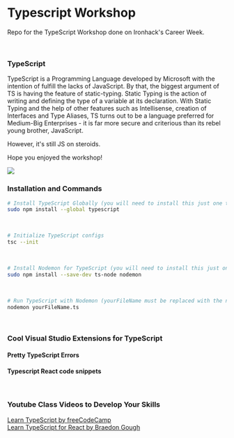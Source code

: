 # Typescript Workshop
Repo for the TypeScript Workshop done on Ironhack's Career Week. 

<br>

### TypeScript
TypeScript is a Programming Language developed by Microsoft with the intention of fulfill the lacks of JavaScript. By that, the biggest argument of TS is having the feature of static-typing. Static Typing is the action of writing and defining the type of a variable at its declaration. With Static Typing and the help of other features such as Intellisense, creation of Interfaces and Type Aliases, TS turns out to be a language preferred for Medium-Big Enterprises - it is far more secure and criterious than its rebel young brother, JavaScript.

However, it's still JS on steroids. 

Hope you enjoyed the workshop!

<img src="https://i.redd.it/b70t2si6yrd61.png"/>

<br>

### Installation and Commands

```bash
# Install TypeScript Globally (you will need to install this just one time in your computer life!)
sudo npm install --global typescript
```

<br>

```bash
# Initialize TypeScript configs 
tsc --init
```

<br>

```bash
# Install Nodemon for TypeScript (you will need to install this just one time in your computer life!)
sudo npm install --save-dev ts-node nodemon
```

<br>

```bash
# Run TypeScript with Nodemon (yourFileName must be replaced with the name of your typeScript file)
nodemon yourFileName.ts
```

<br>

### Cool Visual Studio Extensions for TypeScript

#### Pretty TypeScript Errors
#### Typescript React code snippets

<br>

### Youtube Class Videos to Develop Your Skills
<a href="https://www.youtube.com/watch?v=30LWjhZzg50"> Learn TypeScript by freeCodeCamp </a>
<br>
<a href="https://www.youtube.com/playlist?list=PLvDYjZroj6JK695pQ4b5158sZnDDLEyZ_"> Learn TypeScript for React by Braedon Gough</a>
